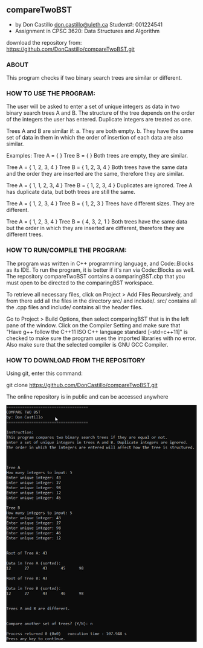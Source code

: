## compareTwoBST
* by Don Castillo
don.castillo@uleth.ca
Student#: 001224541
* Assignment in CPSC 3620: Data Structures and Algorithm

download the repository from: https://github.com/DonCastillo/compareTwoBST.git
### ABOUT
This program checks if two binary search trees are similar or different.

### HOW TO USE THE PROGRAM:

The user will be asked to enter a set of unique integers as data in two binary search trees A and B. The structure of the tree depends on the order of the integers the user has entered. Duplicate integers are treated as one. 

Trees A and B are similar if:
a. They are both empty.
b. They have the same set of data in them in which the order of insertion of each data are also similar.

Examples:
Tree A = { }
Tree B = { }
Both trees are empty, they are similar.

Tree A = { 1, 2, 3, 4 }
Tree B = { 1, 2, 3, 4 }
Both trees have the same data and the order they are inserted are the same, therefore they are similar.

Tree A = { 1, 1, 2, 3, 4 }
Tree B = { 1, 2, 3, 4 }
Duplicates are ignored. Tree A has duplicate data, but both trees are still the same.

Tree A = { 1, 2, 3, 4 }
Tree B = { 1, 2, 3 }
Trees have different sizes. They are different.

Tree A = { 1, 2, 3, 4 }
Tree B = { 4, 3, 2, 1 }
Both trees have the same data but the order in which they are inserted are different, therefore they are different trees.


### HOW TO RUN/COMPILE THE PROGRAM:

The program was written in C++ programming language, and Code::Blocks as its IDE. To run the program, it is better if it's ran via Code::Blocks as well. The repository compareTwoBST contains a comparingBST.cbp that you must open to be directed to the comparingBST workspace. 

To retrieve all necessary files, click on Project >  Add Files Recursively, and from there add all the files in the directory src/ and include/. src/ contains all the .cpp files and include/ contains all the header files. 

Go to Project > Build Options, then select comparingBST that is in the left pane of the window. Click on the Compiler Setting and make sure that "Have g++ follow the C++11 ISO C++ language standard [-std=c++11]" is checked to make sure the program uses the imported libraries with no error. Also make sure that the selected compiler is GNU GCC Compiler.

### HOW TO DOWNLOAD FROM THE REPOSITORY

Using git, enter this command:

git clone https://github.com/DonCastillo/compareTwoBST.git

The online repository is in public and can be accessed anywhere

<img src="images/comparingbst.png">


